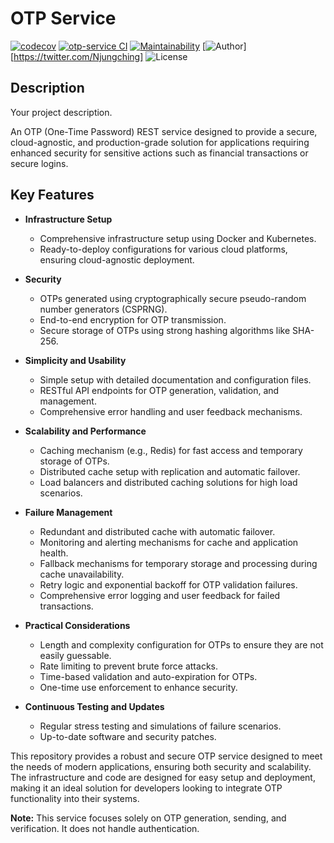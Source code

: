 # OTP Service

[![codecov](https://codecov.io/github/Njunge11/dope-utilities/tree/main/otp-service/graph/badge.svg?token=2YYRTNKBJR)](https://codecov.io/github/Njunge11/dope-utilities/tree/main/otp-service)
[![otp-service CI](https://github.com/Njunge11/dope-utilities/actions/workflows/otp-verification-ci.yml/badge.svg)](https://github.com/Njunge11/dope-utilities/actions/workflows/otp-verification-ci.yml)
[![Maintainability](https://api.codeclimate.com/v1/badges/1a1640382c4ef44e1f55/maintainability)](https://codeclimate.com/github/Njunge11/dope-utilities/maintainability)
[![Author](https://img.shields.io/badge/author-Njunge11-blue)][https://twitter.com/Njungching]
![License](https://img.shields.io/github/license/Njunge11/dope-utilities)

## Description

Your project description.

An OTP (One-Time Password) REST service designed to provide a secure, cloud-agnostic, and production-grade solution for applications requiring enhanced security for sensitive actions such as financial transactions or secure logins.

## Key Features

- **Infrastructure Setup**

  - Comprehensive infrastructure setup using Docker and Kubernetes.
  - Ready-to-deploy configurations for various cloud platforms, ensuring cloud-agnostic deployment.

- **Security**
  - OTPs generated using cryptographically secure pseudo-random number generators (CSPRNG).
  - End-to-end encryption for OTP transmission.
  - Secure storage of OTPs using strong hashing algorithms like SHA-256.
- **Simplicity and Usability**

  - Simple setup with detailed documentation and configuration files.
  - RESTful API endpoints for OTP generation, validation, and management.
  - Comprehensive error handling and user feedback mechanisms.

- **Scalability and Performance**

  - Caching mechanism (e.g., Redis) for fast access and temporary storage of OTPs.
  - Distributed cache setup with replication and automatic failover.
  - Load balancers and distributed caching solutions for high load scenarios.

- **Failure Management**

  - Redundant and distributed cache with automatic failover.
  - Monitoring and alerting mechanisms for cache and application health.
  - Fallback mechanisms for temporary storage and processing during cache unavailability.
  - Retry logic and exponential backoff for OTP validation failures.
  - Comprehensive error logging and user feedback for failed transactions.

- **Practical Considerations**
  - Length and complexity configuration for OTPs to ensure they are not easily guessable.
  - Rate limiting to prevent brute force attacks.
  - Time-based validation and auto-expiration for OTPs.
  - One-time use enforcement to enhance security.
- **Continuous Testing and Updates**
  - Regular stress testing and simulations of failure scenarios.
  - Up-to-date software and security patches.

This repository provides a robust and secure OTP service designed to meet the needs of modern applications, ensuring both security and scalability. The infrastructure and code are designed for easy setup and deployment, making it an ideal solution for developers looking to integrate OTP functionality into their systems.

**Note:** This service focuses solely on OTP generation, sending, and verification. It does not handle authentication.
